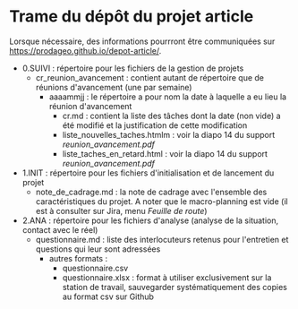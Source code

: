 # Trame du dépôt du projet article
Lorsque nécessaire, des informations pourrront être communiquées sur https://prodageo.github.io/depot-article/.

- 0.SUIVI : répertoire pour les fichiers de la gestion de projets
  - cr_reunion_avancement : contient autant de répertoire que de réunions d'avancement (une par semaine)
    - aaaammjj : le répertoire a pour nom la date à laquelle a eu lieu la réunion d'avancement
      - cr.md : contient la liste des tâches dont la date (non vide) a été modifié et la justification de cette modification
      - liste_nouvelles_taches.htmlm : voir la diapo 14 du support _reunion_avancement.pdf_
      - liste_taches_en_retard.html : voir la diapo 14 du support _reunion_avancement.pdf_
- 1.INIT : répertoire pour les fichiers d'initialisation et de lancement du projet
  - note_de_cadrage.md : la note de cadrage avec l'ensemble des caractéristiques du projet. A noter que le macro-planning est vide (il est à consulter sur Jira, menu _Feuille de route_)
- 2.ANA : répertoire pour les fichiers d'analyse (analyse de la situation, contact avec le réel)
  - questionnaire.md : liste des interlocuteurs retenus pour l'entretien et questions qui leur sont adressées
    - autres formats :
      - questionnaire.csv
      - questionnaire.xlsx : format à utiliser exclusivement sur la station de travail, sauvegarder systématiquement des copies au format csv sur Github
